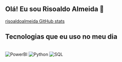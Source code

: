 ## Olá! Eu sou Risoaldo Almeida 👋

[risoaldoalmeida GitHub stats](https://github-readme-stats.vercel.app/api?username=risoaldoalmeida&theme=blue-green)

## Tecnologias que eu uso no meu dia
<div style="display:inline_block"><br/>
  <img align="center" alt="PowerBI" src="https://img.shields.io/badge/Power%20BI-F2C811?style=for-the-badge&logo=powerbi&logoColor=black" />   
  <img align="center" alt="Python" src= "https://img.shields.io/badge/Python-3776AB?style=for-the-badge&logo=python&logoColor=white" />
 <img align="center" alt="SQL" src= "https://img.shields.io/badge/SQL-4479A1?style=for-the-badge&logo=postgresql&logoColor=white" />
</div>
